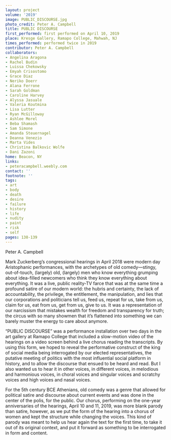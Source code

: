 ```yaml
---
layout: project
volume: '2019'
image: PUBLIC_DISCOURSE.jpg
photo_credit: Peter A. Campbell
title: PUBLIC DISCOURSE
first_performed: first performed on April 10, 2019
place: Kresge Gallery, Ramapo College, Mahwah, NJ
times_performed: performed twice in 2019
contributor: Peter A. Campbell
collaborators:
- Angelina Aragona
- Rachel Budin
- Luissa Chekowsky
- Emyah Crisostomo
- Grace Diaz
- Neriko Doerr
- Alana Ferrone
- Sarah Goldman
- Caroline Harvey
- Alyssa Jasuale
- Valeria Koutmina
- Lisa Lutter
- Ryan McGilloway
- Ashlee Morel
- Beba Shamash
- Sam Simone
- Amanda Steuernagel
- Deanna Venezio
- Marta Vides
- Christina Balkovic Wolfe
- Dani Zazoni
home: Beacon, NY
links:
- peteracampbell.weebly.com
contact: ''
footnote: ''
tags:
- art
- body
- death
- desire
- failure
- history
- life
- nudity
- paint
- risk
- self
pages: 138-139
---
```



Peter A. Campbell

Mark Zuckerberg’s congressional hearings in April 2018 were modern day Aristophanic performances, with the archetypes of old comedy—stingy, out-of-touch, (largely) old, (largely) men who know everything grumping about idea-filled newcomers who think they know everything about everything. It was a live, public reality-TV farce that was at the same time a profound satire of our modern world: the hubris and certainty, the lack of accountability, the privilege, the entitlement, the manipulation, and lies that our corporations and politicians tell us, feed us, repeat for us, take from us, claim for us, eat from us, get from us, give to us. It was a representation of our narcissism that mistakes wealth for freedom and transparency for truth; the circus with so many showmen that it’s flattened into something we can barely muster the energy to care about anymore.

“PUBLIC DISCOURSE” was a performance installation over two days in the art gallery at Ramapo College that included a slow-motion video of the hearings on a video screen behind a live chorus reading the transcripts. By using this form, we hoped to reveal the performative construct of the king of social media being interrogated by our elected representatives, the putative meeting of politics with the most influential social platform in history, and to allow the discourse that ensued to be heard and read. But I also wanted us to hear it in other voices, in different voices, in melodious and harmonious voices, in choral voices and singular voices and scratchy voices and high voices and nasal voices.

For the 5th century BCE Athenians, old comedy was a genre that allowed for political satire and discourse about current events and was done in the center of the polis, for the public. Our chorus, performing on the one-year anniversaries of the hearings, April 10 and 11, 2019, was more blank parody than satire, however, as we put the form of the hearing into a chorus of women and kept the structure while changing the voices. This kind of parody was meant to help us hear again the text for the first time, to take it out of its original context, and put it forward as something to be interrogated in form and content.
